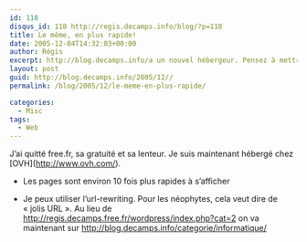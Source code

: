 ```yaml
---
id: 118
disqus_id: 118 http://regis.decamps.info/blog/?p=118
title: Le même, en plus rapide!
date: 2005-12-04T14:32:03+00:00
author: Régis
excerpt: http://blog.decamps.info/a un nouvel hébergeur. Pensez à mettre à jour vos favoris!
layout: post
guid: http://blog.decamps.info/2005/12//
permalink: /blog/2005/12/le-meme-en-plus-rapide/

categories:
  - Misc
tags:
  - Web
---
```

J’ai quitté free.fr, sa gratuité et sa lenteur. Je suis maintenant hébergé chez \[OVH\](http://www.ovh.com/). 

* Les pages sont environ 10 fois plus rapides à s’afficher
  
* Je peux utiliser l’url-rewriting. Pour les néophytes, cela veut dire de « jolis URL ». Au lieu de http://regis.decamps.free.fr/wordpress/index.php?cat=2 on va maintenant sur http://blog.decamps.info/categorie/informatique/
